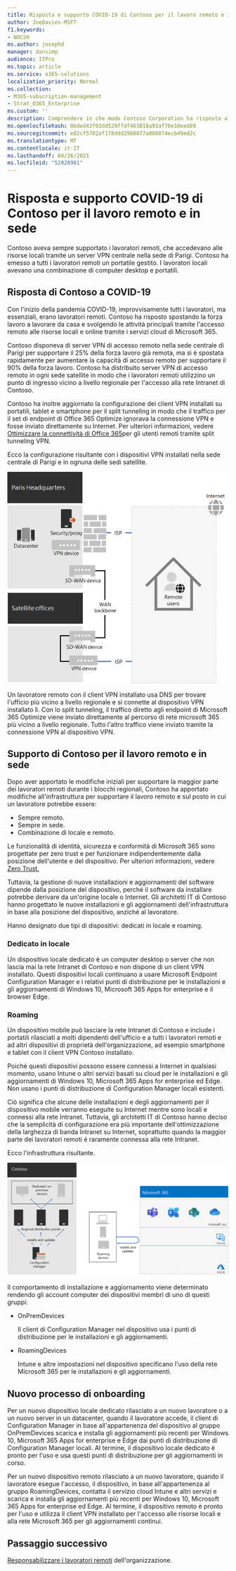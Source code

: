 ```yaml
---
title: Risposta e supporto COVID-19 di Contoso per il lavoro remoto e in sede
author: JoeDavies-MSFT
f1.keywords:
- NOCSH
ms.author: josephd
manager: dansimp
audience: ITPro
ms.topic: article
ms.service: o365-solutions
localization_priority: Normal
ms.collection:
- M365-subscription-management
- Strat_O365_Enterprise
ms.custom: ''
description: Comprendere in che modo Contoso Corporation ha risposto alla pandemia COVID-19 e ha progettato l'infrastruttura di installazione e aggiornamento software per il lavoro remoto e in sede.
ms.openlocfilehash: 0bded43f03dd529ffdf463818a93af70e10eed89
ms.sourcegitcommit: e02cf5702af178ddd2968877a808874ecb49ed2c
ms.translationtype: MT
ms.contentlocale: it-IT
ms.lasthandoff: 04/26/2021
ms.locfileid: "52028981"
---
```

# <a name="contosos-covid-19-response-and-support-for-remote-and-onsite-work"></a>Risposta e supporto COVID-19 di Contoso per il lavoro remoto e in sede

Contoso aveva sempre supportato i lavoratori remoti, che accedevano alle risorse locali tramite un server VPN centrale nella sede di Parigi. Contoso ha emesso a tutti i lavoratori remoti un portatile gestito. I lavoratori locali avevano una combinazione di computer desktop e portatili.

## <a name="contosos-response-to-covid-19"></a>Risposta di Contoso a COVID-19

Con l'inizio della pandemia COVID-19, improvvisamente tutti i lavoratori, ma essenziali, erano lavoratori remoti. Contoso ha risposto spostando la forza lavoro a lavorare da casa e svolgendo le attività principali tramite l'accesso remoto alle risorse locali e online tramite i servizi cloud di Microsoft 365.

Contoso disponeva di server VPN di accesso remoto nella sede centrale di Parigi per supportare il 25% della forza lavoro già remota, ma si è spostata rapidamente per aumentare la capacità di accesso remoto per supportare il 90% della forza lavoro. Contoso ha distribuito server VPN di accesso remoto in ogni sede satellite in modo che i lavoratori remoti utilizzino un punto di ingresso vicino a livello regionale per l'accesso alla rete Intranet di Contoso.

Contoso ha inoltre aggiornato la configurazione dei client VPN installati su portatili, tablet e smartphone per il split tunneling in modo che il traffico per il set di endpoint di Office 365 Optimize ignorava la connessione VPN e fosse inviato direttamente su Internet. Per ulteriori informazioni, vedere [Ottimizzare la connettività di Office 365](../enterprise/microsoft-365-vpn-split-tunnel.md)per gli utenti remoti tramite split tunneling VPN.

Ecco la configurazione risultante con i dispositivi VPN installati nella sede centrale di Parigi e in ognuna delle sedi satellite. 

![Infrastruttura VPN di Contoso](../media/contoso-remote-onsite-work/contoso-vpn-infrastructure.png)

Un lavoratore remoto con il client VPN installato usa DNS per trovare l'ufficio più vicino a livello regionale e si connette al dispositivo VPN installato lì. Con lo split tunneling, il traffico diretto agli endpoint di Microsoft 365 Optimize viene inviato direttamente al percorso di rete microsoft 365 più vicino a livello regionale. Tutto l'altro traffico viene inviato tramite la connessione VPN al dispositivo VPN.

## <a name="contosos-support-for-remote-and-onsite-work"></a>Supporto di Contoso per il lavoro remoto e in sede

Dopo aver apportato le modifiche iniziali per supportare la maggior parte dei lavoratori remoti durante i blocchi regionali, Contoso ha apportato modifiche all'infrastruttura per supportare il lavoro remoto e sul posto in cui un lavoratore potrebbe essere:

- Sempre remoto.
- Sempre in sede.
- Combinazione di locale e remoto.

Le funzionalità di identità, sicurezza e conformità di Microsoft 365 sono progettate per zero trust e per funzionare indipendentemente dalla posizione dell'utente e del dispositivo. Per ulteriori informazioni, vedere [Zero Trust.](https://www.microsoft.com/security/business/zero-trust)

Tuttavia, la gestione di nuove installazioni e aggiornamenti del software dipende dalla posizione del dispositivo, perché il software da installare potrebbe derivare da un'origine locale o Internet. Gli architetti IT di Contoso hanno progettato le nuove installazioni e gli aggiornamenti dell'infrastruttura in base alla posizione del dispositivo, anziché al lavoratore.

Hanno designato due tipi di dispositivi: dedicati in locale e roaming.

### <a name="dedicated-on-premises"></a>Dedicato in locale

Un dispositivo locale dedicato è un computer desktop o server che non lascia mai la rete Intranet di Contoso e non dispone di un client VPN installato. Questi dispositivi locali continuano a usare Microsoft Endpoint Configuration Manager e i relativi punti di distribuzione per le installazioni e gli aggiornamenti di Windows 10, Microsoft 365 Apps for enterprise e il browser Edge.

### <a name="roaming"></a>Roaming

Un dispositivo mobile può lasciare la rete Intranet di Contoso e include i portatili rilasciati a molti dipendenti dell'ufficio e a tutti i lavoratori remoti e ad altri dispositivi di proprietà dell'organizzazione, ad esempio smartphone e tablet con il client VPN Contoso installato. 

Poiché questi dispositivi possono essere connessi a Internet in qualsiasi momento, usano Intune o altri servizi basati su cloud per le installazioni e gli aggiornamenti di Windows 10, Microsoft 365 Apps for enterprise ed Edge. Non usano i punti di distribuzione di Configuration Manager locali esistenti.

Ciò significa che alcune delle installazioni e degli aggiornamenti per il dispositivo mobile verranno eseguite su Internet mentre sono locali e connessi alla rete Intranet. Tuttavia, gli architetti IT di Contoso hanno deciso che la semplicità di configurazione era più importante dell'ottimizzazione della larghezza di banda Intranet su Internet, soprattutto quando la maggior parte dei lavoratori remoti è raramente connessa alla rete Intranet.

Ecco l'infrastruttura risultante.

![Infrastruttura di installazione e aggiornamento di Contoso](../media/contoso-remote-onsite-work/contoso-updates-infrastructure.png)

Il comportamento di installazione e aggiornamento viene determinato rendendo gli account computer dei dispositivi membri di uno di questi gruppi:

- OnPremDevices

  Il client di Configuration Manager nel dispositivo usa i punti di distribuzione per le installazioni e gli aggiornamenti.

- RoamingDevices

  Intune e altre impostazioni nel dispositivo specificano l'uso della rete Microsoft 365 per le installazioni e gli aggiornamenti.

## <a name="new-onboarding-process"></a>Nuovo processo di onboarding

Per un nuovo dispositivo locale dedicato rilasciato a un nuovo lavoratore o a un nuovo server in un datacenter, quando il lavoratore accede, il client di Configuration Manager in base all'appartenenza del dispositivo al gruppo OnPremDevices scarica e installa gli aggiornamenti più recenti per Windows 10, Microsoft 365 Apps for enterprise e Edge dai punti di distribuzione di Configuration Manager locali. Al termine, il dispositivo locale dedicato è pronto per l'uso e usa questi punti di distribuzione per gli aggiornamenti in corso.

Per un nuovo dispositivo remoto rilasciato a un nuovo lavoratore, quando il lavoratore esegue l'accesso, il dispositivo, in base all'appartenenza al gruppo RoamingDevices, contatta il servizio cloud Intune e altri servizi e scarica e installa gli aggiornamenti più recenti per Windows 10, Microsoft 365 Apps for enterprise ed Edge. Al termine, il dispositivo remoto è pronto per l'uso e utilizza il client VPN installato per l'accesso alle risorse locali e alla rete Microsoft 365 per gli aggiornamenti continui.

## <a name="next-step"></a>Passaggio successivo

[Responsabilizzare i lavoratori remoti](empower-people-to-work-remotely.md) dell'organizzazione.
